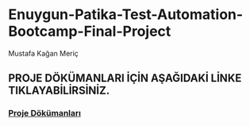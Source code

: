 # Enuygun-Patika-Test-Automation-Bootcamp-Final-Project

Mustafa Kağan Meriç

## PROJE DÖKÜMANLARI İÇİN AŞAĞIDAKİ LİNKE TIKLAYABİLİRSİNİZ. 
### [Proje Dökümanları](https://github.com/mkaganm/Enuygun-Patika-Test-Automation-Bootcamp-Final-Project/wiki)
